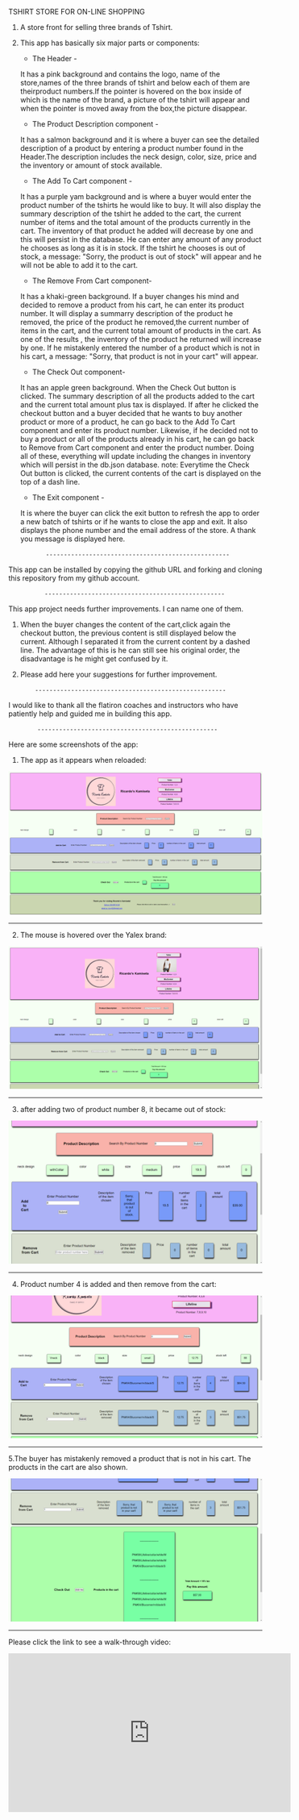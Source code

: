   TSHIRT STORE FOR ON-LINE SHOPPING



1. A store front for selling three brands of Tshirt.

2. This app has basically six major parts or components:
   * The Header - 
                  
    It has a pink background and contains the logo, name of the store,names of the three brands of tshirt 
    and below each of them are theirproduct numbers.If the pointer is hovered on the box inside of which 
    is the name of the brand, a picture of the tshirt will appear and when the pointer is moved away 
    from the box,the picture disappear.

   * The Product Description component - 
                 
   It has a salmon background and it is where a buyer can see the detailed description of a product by 
   entering a product number found in the Header.The description includes the neck design, color, size, 
   price and the inventory or amount of stock available.
   
   
   * The Add To Cart component -
                 
   It has a purple yam background and is where a buyer would enter the product number of the tshirts he 
    would like to buy. It will also display the summary description of the tshirt he added to the cart,  the current 
    number of items and the total amount of the products currently in the cart. The inventory of that product 
    he added will decrease by one and this will persist in the database. He can enter any amount of any product 
    he chooses as long as it is in stock. If the tshirt he chooses is out of stock, a message: 
    "Sorry, the product is out of stock" will appear and he will not be able to add it to the cart.
   
   * The Remove From Cart component-
                  
   It has a khaki-green background. If a buyer changes his mind and decided to remove a product from his cart, 
   he can enter its product number. It will display a summarry description of the product he removed, the price
    of the product he removed,the current number of items in the cart, and the current total amount of products
     in the cart. As one of the results , the inventory of the product he returned will increase by one. 
     If he mistakenly entered the number of a product which is not in his cart, a message: 
     "Sorry, that product is not in your cart" will appear.                 
   
   * The Check Out component-
                 
   It has an apple green background. When the Check Out button is clicked. The summary description of all the 
   products added to the cart and the current total amount plus tax is displayed.
   If after he clicked the checkout button and a buyer decided that he wants to buy another product or more of a product,
    he can go back to the Add To Cart component and enter its product number. Likewise, if he decided not to buy a product
   or all of the products already in his cart, he can go back to Remove from Cart component and enter the product number.
   Doing all of these, everything will update including the changes in inventory which will persist in the db.json database. 
   note: Everytime the Check Out button is clicked, the current contents of the cart is displayed on the top of a dash line.
  
   * The Exit component -
                 
    It is where the buyer can click the exit button to refresh the app to order a new batch of tshirts or if he wants to 
    close the app and exit. It also displays the phone number and the email address of the store. A thank you message is displayed here.


              ---------------------------------------------------

This app can be installed by copying the github URL and forking and cloning  this repository from my github account.

              --------------------------------------------------

This app project needs further improvements. I can name one of them.
1.  When the buyer changes the content of the cart,click again the checkout button, the previous content is still displayed below 
the current. Although I separated it from the current content by a dashed line. The advantage  of this is he can still see his 
original order, the disadvantage is he might get confused by it.
2.  Please add here your suggestions for further improvement.

            -----------------------------------------------------

I would like to thank all the flatiron coaches and instructors who have patiently help and guided me in building this app.

            --------------------------------------------------

Here are some screenshots of the app:

1. The app as it appears when reloaded:

![Alt text](<Screenshot (369).png>)

------------------------------------------------

2. The mouse is hovered over the Yalex brand:

![Alt text](<Screenshot (340).png>)

----------------------------------------------

3. after adding two of product number 8, it became out of stock:

![Alt text](<Screenshot (358).png>)

-----------------------------------------------

4. Product number 4 is added and then remove from the cart:

![Alt text](<Screenshot (365).png>)

----------------------------------------------

5.The buyer has mistakenly removed a product that is not in his cart. The products in the cart are also shown.

![Alt text](<Screenshot (367).png>)

------------------------------------------------
Please click the link to see a walk-through video:
<iframe width="560" height="315" src="https://www.youtube.com/embed/P8Xac8vrBfk" title="YouTube video player" frameborder="0" allow="accelerometer; autoplay; clipboard-write; encrypted-media; gyroscope; picture-in-picture; web-share" allowfullscreen></iframe>